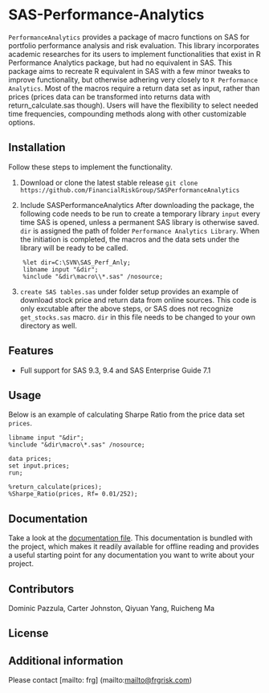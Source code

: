 # SAS-Performance-Analytics
`PerformanceAnalytics` provides a package of macro functions on SAS for portfolio performance analysis and risk evaluation. This library incorporates academic researches for its users to implement functionalities that exist in R Performance Analytics package, but had no equivalent in SAS. This package aims to recreate R equivalent in SAS with a few minor tweaks to improve functionality, but otherwise adhering very closely to `R Performance Analytics`. Most of the macros require a return data set as input, rather than prices (prices data can be transformed into returns data with return_calculate.sas though). Users will have the flexibility to select needed time frequencies, compounding methods along with other customizable options. 

## Installation

Follow these steps to implement the functionality.

1. Download or clone the latest stable release
   `git clone
    https://github.com/FinancialRiskGroup/SASPerformanceAnalytics`

2. Include SASPerformanceAnalytics
    After downloading the package, the following code needs to be run to create a temporary library `input` every time SAS is opened, unless a permanent SAS library is otherwise saved. `dir` is assigned the path of folder `Performance Analytics Library`. When the initiation is completed, the macros and the data sets under the library will be ready to be called.
```sas
    %let dir=C:\SVN\SAS_Perf_Anly;
    libname input "&dir";
    %include "&dir\macro\\*.sas" /nosource;
```
3. `create SAS tables.sas` under folder setup provides an example of download stock price and return data from
   online sources. This code is only excutable after the above steps, or SAS does not recognize `get_stocks.sas` macro.
   `dir` in this file needs to be changed to your own directory as well.


## Features

* Full support for SAS 9.3, 9.4 and SAS Enterprise Guide 7.1


## Usage

Below is an example of calculating Sharpe Ratio from the price data set `prices`.
```sas
libname input "&dir";
%include "&dir\macro\*.sas" /nosource;

data prices;
set input.prices;
run;

%return_calculate(prices);
%Sharpe_Ratio(prices, Rf= 0.01/252);
```


## Documentation

Take a look at the [documentation file](https://github.com/FinancialRiskGroup/SASPerformanceAnalytics/blob/master/Performance%20Analytics%20Doc.docx).
This documentation is bundled with the project, which makes it readily
available for offline reading and provides a useful starting point for
any documentation you want to write about your project.


## Contributors

Dominic Pazzula, Carter Johnston, Qiyuan Yang, Ruicheng Ma


## License



## Additional information #

Please contact [mailto: frg] (mailto:mailto@frgrisk.com)
